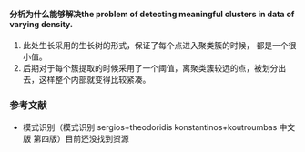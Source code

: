 #### 分析为什么能够解决the problem of detecting meaningful clusters in data of varying density. 
1. 此处生长采用的生长树的形式，保证了每个点进入聚类簇的时候， 都是一个很小值。
2. 后期对于每个簇提取的时候采用了一个阈值，离聚类簇较远的点，被划分出去，这样整个内部就变得比较紧凑。


### 参考文献
* 模式识别（模式识别 sergios+theodoridis konstantinos+koutroumbas 中文版 第四版）目前还没找到资源


